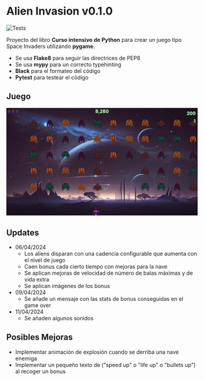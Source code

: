# Alien Invasion v0.1.0
![Tests](https://github.com/sertemo/AlienInvasion/actions/workflows/tests.yml/badge.svg)

Proyecto del libro **Curso intensivo de Python** para crear un juego tipo Space Invaders utilizando **pygame**.
- Se usa **Flake8** para seguir las directrices de PEP8
- Se usa **mypy** para un correcto typehinting
- **Black** para el formateo del código
- **Pytest** para testear el código

## Juego
![alt text](<alieninvasion/images/alieninvasion.png>)

## Updates
- 06/04/2024
    - Los aliens disparan con una cadencia configurable que aumenta con el nivel de juego
    - Caen bonus cada cierto tiempo con mejoras para la nave
    - Se aplican mejoras de velocidad de número de balas máximas y de vida extra
    - Se aplican imágenes de los bonus
- 09/04/2024
    - Se añade un mensaje con las stats de bonus conseguidas en el game over
- 11/04/2024
    - Se añaden algunos sonidos

## Posibles Mejoras
- Implementar animación de explosión cuando se derriba una nave enemiga
- Implementar un pequeño texto de ("speed up" o "life up" o "bullets up") al recoger un bonus